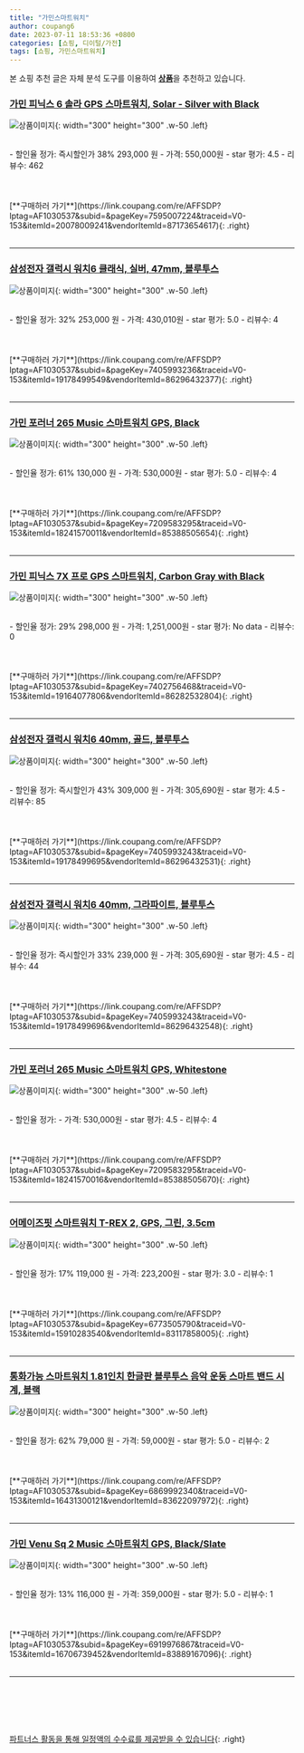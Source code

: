 ```yaml
---
title: "가민스마트워치"
author: coupang6
date: 2023-07-11 18:53:36 +0800
categories: [쇼핑, 디이털/가전]
tags: [쇼핑, 가민스마트워치]
---
```


본 쇼핑 추천 글은 자체 분석 도구를 이용하여 [**상품**](https://link.coupang.com/a/bao1ui)을 추천하고 있습니다.

### [가민 피닉스 6 솔라 GPS 스마트워치, Solar - Silver with Black](https://link.coupang.com/re/AFFSDP?lptag=AF1030537&subid=&pageKey=7595007224&traceid=V0-153&itemId=20078009241&vendorItemId=87173654617)

![상품이미지](https://thumbnail8.coupangcdn.com/thumbnails/remote/230x230ex/image/vendor_inventory/0bde/8ba8328453360fa1e6ad6df96c2fc6032175b459eb1125ce063ff68149b2.png){: width="300" height="300" .w-50 .left}


<br>
- 할인율 정가: 즉시할인가 38%  293,000   원
- 가격: 550,000원
- star 평가: 4.5
- 리뷰수: 462
<br>
<br>
<br>
<br>
[**구매하러 가기**](https://link.coupang.com/re/AFFSDP?lptag=AF1030537&subid=&pageKey=7595007224&traceid=V0-153&itemId=20078009241&vendorItemId=87173654617){: .right}
<br>
<br>

---

### [삼성전자 갤럭시 워치6 클래식, 실버, 47mm, 블루투스](https://link.coupang.com/re/AFFSDP?lptag=AF1030537&subid=&pageKey=7405993236&traceid=V0-153&itemId=19178499549&vendorItemId=86296432377)

![상품이미지](https://thumbnail7.coupangcdn.com/thumbnails/remote/230x230ex/image/retail/images/5896127511385871-f9989411-dcf9-47bc-92be-ae02ca0cf424.jpg){: width="300" height="300" .w-50 .left}


<br>
- 할인율 정가: 32%  253,000   원
- 가격: 430,010원
- star 평가: 5.0
- 리뷰수: 4
<br>
<br>
<br>
<br>
[**구매하러 가기**](https://link.coupang.com/re/AFFSDP?lptag=AF1030537&subid=&pageKey=7405993236&traceid=V0-153&itemId=19178499549&vendorItemId=86296432377){: .right}
<br>
<br>

---

### [가민 포러너 265 Music 스마트워치 GPS, Black](https://link.coupang.com/re/AFFSDP?lptag=AF1030537&subid=&pageKey=7209583295&traceid=V0-153&itemId=18241570011&vendorItemId=85388505654)

![상품이미지](https://thumbnail9.coupangcdn.com/thumbnails/remote/230x230ex/image/vendor_inventory/d992/1d01d59390801edffeabec9a257245d00327fe690163536f39247cb81b1e.png){: width="300" height="300" .w-50 .left}


<br>
- 할인율 정가: 61%  130,000   원
- 가격: 530,000원
- star 평가: 5.0
- 리뷰수: 4
<br>
<br>
<br>
<br>
[**구매하러 가기**](https://link.coupang.com/re/AFFSDP?lptag=AF1030537&subid=&pageKey=7209583295&traceid=V0-153&itemId=18241570011&vendorItemId=85388505654){: .right}
<br>
<br>

---

### [가민 피닉스 7X 프로 GPS 스마트워치, Carbon Gray with Black](https://link.coupang.com/re/AFFSDP?lptag=AF1030537&subid=&pageKey=7402756468&traceid=V0-153&itemId=19164077806&vendorItemId=86282532804)

![상품이미지](https://thumbnail9.coupangcdn.com/thumbnails/remote/230x230ex/image/vendor_inventory/0d3e/c72f5b907eb2d0c813dd28324bd227216245e90616baeb06904189492b41.png){: width="300" height="300" .w-50 .left}


<br>
- 할인율 정가: 29%  298,000   원
- 가격: 1,251,000원
- star 평가: No data
- 리뷰수: 0
<br>
<br>
<br>
<br>
[**구매하러 가기**](https://link.coupang.com/re/AFFSDP?lptag=AF1030537&subid=&pageKey=7402756468&traceid=V0-153&itemId=19164077806&vendorItemId=86282532804){: .right}
<br>
<br>

---

### [삼성전자 갤럭시 워치6 40mm, 골드, 블루투스](https://link.coupang.com/re/AFFSDP?lptag=AF1030537&subid=&pageKey=7405993243&traceid=V0-153&itemId=19178499695&vendorItemId=86296432531)

![상품이미지](https://thumbnail9.coupangcdn.com/thumbnails/remote/230x230ex/image/retail/images/586359210520905-2147f4c8-fc08-4dd9-aa2a-648a297d36d3.jpg){: width="300" height="300" .w-50 .left}


<br>
- 할인율 정가: 즉시할인가 43%  309,000   원
- 가격: 305,690원
- star 평가: 4.5
- 리뷰수: 85
<br>
<br>
<br>
<br>
[**구매하러 가기**](https://link.coupang.com/re/AFFSDP?lptag=AF1030537&subid=&pageKey=7405993243&traceid=V0-153&itemId=19178499695&vendorItemId=86296432531){: .right}
<br>
<br>

---

### [삼성전자 갤럭시 워치6 40mm, 그라파이트, 블루투스](https://link.coupang.com/re/AFFSDP?lptag=AF1030537&subid=&pageKey=7405993243&traceid=V0-153&itemId=19178499696&vendorItemId=86296432548)

![상품이미지](https://thumbnail7.coupangcdn.com/thumbnails/remote/230x230ex/image/retail/images/5131839763577018-a0c9b29a-3ab4-4984-bcb1-ef170351c838.jpg){: width="300" height="300" .w-50 .left}


<br>
- 할인율 정가: 즉시할인가 33%  239,000   원
- 가격: 305,690원
- star 평가: 4.5
- 리뷰수: 44
<br>
<br>
<br>
<br>
[**구매하러 가기**](https://link.coupang.com/re/AFFSDP?lptag=AF1030537&subid=&pageKey=7405993243&traceid=V0-153&itemId=19178499696&vendorItemId=86296432548){: .right}
<br>
<br>

---

### [가민 포러너 265 Music 스마트워치 GPS, Whitestone](https://link.coupang.com/re/AFFSDP?lptag=AF1030537&subid=&pageKey=7209583295&traceid=V0-153&itemId=18241570016&vendorItemId=85388505670)

![상품이미지](https://thumbnail6.coupangcdn.com/thumbnails/remote/230x230ex/image/vendor_inventory/9494/3e3cc586dd052f2b078d90d98ef05e803c5297f46bf29358b4fefbb9e97b.png){: width="300" height="300" .w-50 .left}


<br>
- 할인율 정가: 
- 가격: 530,000원
- star 평가: 4.5
- 리뷰수: 4
<br>
<br>
<br>
<br>
[**구매하러 가기**](https://link.coupang.com/re/AFFSDP?lptag=AF1030537&subid=&pageKey=7209583295&traceid=V0-153&itemId=18241570016&vendorItemId=85388505670){: .right}
<br>
<br>

---

### [어메이즈핏 스마트워치 T-REX 2, GPS, 그린, 3.5cm](https://link.coupang.com/re/AFFSDP?lptag=AF1030537&subid=&pageKey=6773505790&traceid=V0-153&itemId=15910283540&vendorItemId=83117858005)

![상품이미지](https://thumbnail8.coupangcdn.com/thumbnails/remote/230x230ex/image/retail/images/2022/09/14/10/1/ecdae025-0c37-4e09-a6fe-8a57e4e38d64.jpg){: width="300" height="300" .w-50 .left}


<br>
- 할인율 정가: 17%  119,000   원
- 가격: 223,200원
- star 평가: 3.0
- 리뷰수: 1
<br>
<br>
<br>
<br>
[**구매하러 가기**](https://link.coupang.com/re/AFFSDP?lptag=AF1030537&subid=&pageKey=6773505790&traceid=V0-153&itemId=15910283540&vendorItemId=83117858005){: .right}
<br>
<br>

---

### [통화가능 스마트워치 1.81인치 한글판 블루투스 음악 운동 스마트 밴드 시계, 블랙](https://link.coupang.com/re/AFFSDP?lptag=AF1030537&subid=&pageKey=6869992340&traceid=V0-153&itemId=16431300121&vendorItemId=83622097972)

![상품이미지](https://thumbnail6.coupangcdn.com/thumbnails/remote/230x230ex/image/vendor_inventory/5cd5/90605545cb872775e2286496b80684d48dcfe4774054a3e3ec72ee4d890d.jpg){: width="300" height="300" .w-50 .left}


<br>
- 할인율 정가: 62%  79,000   원
- 가격: 59,000원
- star 평가: 5.0
- 리뷰수: 2
<br>
<br>
<br>
<br>
[**구매하러 가기**](https://link.coupang.com/re/AFFSDP?lptag=AF1030537&subid=&pageKey=6869992340&traceid=V0-153&itemId=16431300121&vendorItemId=83622097972){: .right}
<br>
<br>

---

### [가민 Venu Sq 2 Music 스마트워치 GPS, Black/Slate](https://link.coupang.com/re/AFFSDP?lptag=AF1030537&subid=&pageKey=6919976867&traceid=V0-153&itemId=16706739452&vendorItemId=83889167096)

![상품이미지](https://thumbnail7.coupangcdn.com/thumbnails/remote/230x230ex/image/vendor_inventory/69b7/78f68011656a88a7563c4105d0ef71ef3c6f9ba6e6022f647eaea98505a3.png){: width="300" height="300" .w-50 .left}


<br>
- 할인율 정가: 13%  116,000   원
- 가격: 359,000원
- star 평가: 5.0
- 리뷰수: 1
<br>
<br>
<br>
<br>
[**구매하러 가기**](https://link.coupang.com/re/AFFSDP?lptag=AF1030537&subid=&pageKey=6919976867&traceid=V0-153&itemId=16706739452&vendorItemId=83889167096){: .right}
<br>
<br>

---
<br><br><br><br><br> [파트너스 활동을 통해 일정액의 수수료를 제공받을 수 있습니다](https://link.coupang.com/a/bao1ui){: .right}